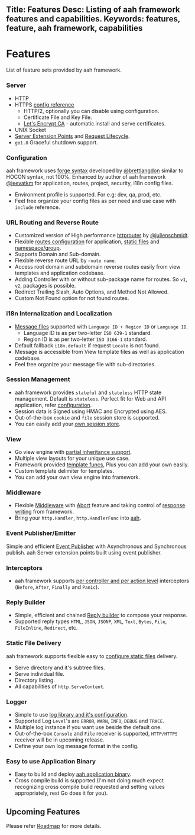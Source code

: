 Title: Features
Desc: Listing of aah framework features and capabilities.
Keywords: features, feature, aah framework, capabilities
---
# Features

List of feature sets provided by aah framework.

### Server
  * HTTP
  * HTTPS [config reference](https://docs.aahframework.org/app-config.html#section-ssl)
      * HTTP/2, optionally you can disable using configuration.
      * Certificate File and Key File.
      * [Let's Encrypt CA](https://docs.aahframework.org/app-config.html#section-lets-encrypt) - automatic install and serve certificates.
  * UNIX Socket
  * [Server Extension Points](https://docs.aahframework.org/server-extension.html) and [Request Lifecycle](https://docs.aahframework.org/request-life-cycle.html).
  * `go1.8` Graceful shutdown support.

### Configuration
aah framework uses [forge syntax](https://docs.aahframework.org/configuration.html) developed by [@brettlangdon](https://github.com/brettlangdon") similar to HOCON syntax, not 100%. Enhanced by author of aah framework [@jeevatkm](https://github.com/jeevatkm) for application, routes, project, security, i18n config files.

  * Environment profile is supported. For e.g: dev, qa, prod, etc.
  * Feel free organize your config files as per need and use case with `include` reference.  

### URL Routing and Reverse Route
  * Customized version of High performance [httprouter](https://github.com/julienschmidt/httprouter) by [@julienschmidt](https://github.com/julienschmidt).
  * Flexible [routes configuration](https://docs.aahframework.org/routes-config.html) for application, [static files](https://docs.aahframework.org/static-files.html) and [namespace/group](https://docs.aahframework.org/routes-config.html#namespace-group-routes).
  * Supports Domain and Sub-domain.
  * Flexible reverse route URL by `route name`.
  * Access root domain and subdomain reverse routes easily from view templates and application codebase.
  * Adding Controller with or without sub-package name for routes. So `v1`, `v2`, packages is possible.
  * Redirect Trailing Slash, Auto Options, and Method Not Allowed.
  * Custom Not Found option for not found routes.

### i18n Internalization and Localization
  * [Message files](https://docs.aahframework.org/i18n.html) supported with `Language ID + Region ID` or `Language ID`.
      * Language ID is as per two-letter `ISO 639-1` standard.
      * Region ID is as per two-letter `ISO 3166-1` standard.
  * Default fallback `i18n.default` if request `Locale` is not found.
  * Message is accessible from View template files as well as application codebase.
  * Feel free organize your message file with sub-directories.

### Session Management
  * aah framework provides `stateful` and `stateless` HTTP state management. Default is `stateless`. Perfect fit for Web and API application, refer [configuration](https://docs.aahframework.org/security-config.html).
  * Session data is Signed using HMAC and Encrypted using AES.
  * Out-of-the-box `cookie` and `file` session store is supported.
  * You can easily add your [own session store](https://docs.aahframework.org/session.html).

### View
  * Go view engine with [partial inheritance support](https://docs.aahframework.org/views.html).
  * Multiple view layouts for your unique use case.
  * Framework provided [template funcs](https://docs.aahframework.org/template-funcs.html), Plus you can add your own easily.
  * Custom template delimiter for templates.
  * You can add your own view engine into framework.

### Middleware
  * Flexible [Middleware](https://docs.aahframework.org/middleware.html) with [Abort](https://docs.aahframework.org/middleware.html#abort-the-middleware-flow) feature and taking control of [response writing](https://docs.aahframework.org/reply.html#done) from framework.
  * Bring your `http.Handler`, `http.HandlerFunc` into [aah](https://docs.aahframework.org/middleware.html#bring-go-lang-native-middleware-into-aah).

### Event Publisher/Emitter
Simple and efficient [Event Publisher](https://docs.aahframework.org/event-publisher.html) with Asynchronous and Synchronous publish. aah Server extension points built using event publisher.

### Interceptors
  * aah framework supports [per controller and per action level](https://docs.aahframework.org/interceptors.html) interceptors (`Before`, `After`, `Finally` and `Panic`).

### Reply Builder
  * Simple, efficient and chained [Reply builder](https://docs.aahframework.org/reply.html) to compose your response.
  * Supported reply types `HTML`, `JSON`, `JSONP`, `XML`, `Text`, `Bytes`, `File`, `FileInline`, `Redirect`, etc.

### Static File Delivery
aah framework supports flexible easy to [configure static files](https://docs.aahframework.org/static-files.html) delivery.

  * Serve directory and it's subtree files.
  * Serve individual file.
  * Directory listing.
  * All capabilities of `http.ServeContent`.

### Logger
  * Simple to use [log library and it's configuration](https://docs.aahframework.org/log-config.html).
  * Supported Log `Level`'s are `ERROR`, `WARN`, `INFO`, `DEBUG` and `TRACE`.
  * Multiple log instance if you want use beside the default one.
  * Out-of-the-box `Console` and `File` receiver is supported, `HTTP/HTTPS` receiver will be in upcoming release.
  * Define your own log message format in the config.

### Easy to use Application Binary
  * Easy to build and deploy [aah application binary](https://docs.aahframework.org/aah-application-binary.html).
  * Cross compile build is supported (I'm not doing much expect recognizing cross compile build requested and setting values appropriately, rest Go does it for you).


## Upcoming Features

Please refer [Roadmap](https://github.com/go-aah/aah/projects/3) for more details.
